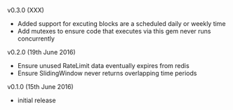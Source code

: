v0.3.0 (XXX)
* Added support for excuting blocks are a scheduled daily or weekly time
* Add mutexes to ensure code that executes via this gem never runs concurrently

v0.2.0 (19th June 2016)
* Ensure unused RateLimit data eventually expires from redis
* Ensure SlidingWindow never returns overlapping time periods

v0.1.0 (15th June 2016)
* initial release
